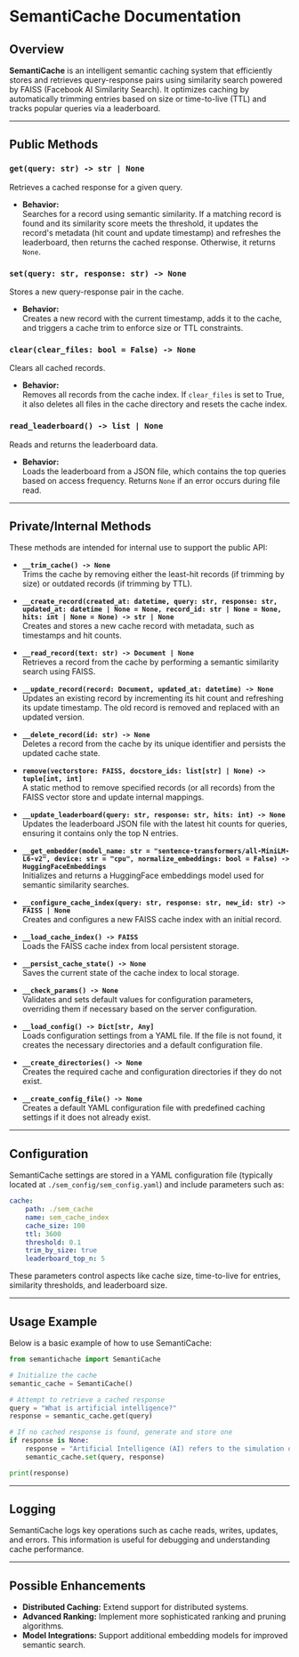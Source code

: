 # SemantiCache Documentation

## Overview

**SemantiCache** is an intelligent semantic caching system that efficiently stores and retrieves query-response pairs using similarity search powered by FAISS (Facebook AI Similarity Search). It optimizes caching by automatically trimming entries based on size or time-to-live (TTL) and tracks popular queries via a leaderboard.

---

## Public Methods

### `get(query: str) -> str | None`
Retrieves a cached response for a given query.

- **Behavior:**  
  Searches for a record using semantic similarity. If a matching record is found and its similarity score meets the threshold, it updates the record's metadata (hit count and update timestamp) and refreshes the leaderboard, then returns the cached response. Otherwise, it returns `None`.

### `set(query: str, response: str) -> None`
Stores a new query-response pair in the cache.

- **Behavior:**  
  Creates a new record with the current timestamp, adds it to the cache, and triggers a cache trim to enforce size or TTL constraints.

### `clear(clear_files: bool = False) -> None`
Clears all cached records.

- **Behavior:**  
  Removes all records from the cache index. If `clear_files` is set to True, it also deletes all files in the cache directory and resets the cache index.

### `read_leaderboard() -> list | None`
Reads and returns the leaderboard data.

- **Behavior:**  
  Loads the leaderboard from a JSON file, which contains the top queries based on access frequency. Returns `None` if an error occurs during file read.

---

## Private/Internal Methods

These methods are intended for internal use to support the public API:

- **`__trim_cache() -> None`**  
  Trims the cache by removing either the least-hit records (if trimming by size) or outdated records (if trimming by TTL).

- **`__create_record(created_at: datetime, query: str, response: str, updated_at: datetime | None = None, record_id: str | None = None, hits: int | None = None) -> str | None`**  
  Creates and stores a new cache record with metadata, such as timestamps and hit counts.

- **`__read_record(text: str) -> Document | None`**  
  Retrieves a record from the cache by performing a semantic similarity search using FAISS.

- **`__update_record(record: Document, updated_at: datetime) -> None`**  
  Updates an existing record by incrementing its hit count and refreshing its update timestamp. The old record is removed and replaced with an updated version.

- **`__delete_record(id: str) -> None`**  
  Deletes a record from the cache by its unique identifier and persists the updated cache state.

- **`remove(vectorstore: FAISS, docstore_ids: list[str] | None) -> tuple[int, int]`**  
  A static method to remove specified records (or all records) from the FAISS vector store and update internal mappings.

- **`__update_leaderboard(query: str, response: str, hits: int) -> None`**  
  Updates the leaderboard JSON file with the latest hit counts for queries, ensuring it contains only the top N entries.

- **`__get_embedder(model_name: str = "sentence-transformers/all-MiniLM-L6-v2", device: str = "cpu", normalize_embeddings: bool = False) -> HuggingFaceEmbeddings`**  
  Initializes and returns a HuggingFace embeddings model used for semantic similarity searches.

- **`__configure_cache_index(query: str, response: str, new_id: str) -> FAISS | None`**  
  Creates and configures a new FAISS cache index with an initial record.

- **`__load_cache_index() -> FAISS`**  
  Loads the FAISS cache index from local persistent storage.

- **`__persist_cache_state() -> None`**  
  Saves the current state of the cache index to local storage.

- **`__check_params() -> None`**  
  Validates and sets default values for configuration parameters, overriding them if necessary based on the server configuration.

- **`__load_config() -> Dict[str, Any]`**  
  Loads configuration settings from a YAML file. If the file is not found, it creates the necessary directories and a default configuration file.

- **`__create_directories() -> None`**  
  Creates the required cache and configuration directories if they do not exist.

- **`__create_config_file() -> None`**  
  Creates a default YAML configuration file with predefined caching settings if it does not already exist.

---

## Configuration

SemantiCache settings are stored in a YAML configuration file (typically located at `./sem_config/sem_config.yaml`) and include parameters such as:

```yaml
cache:
    path: ./sem_cache
    name: sem_cache_index
    cache_size: 100
    ttl: 3600
    threshold: 0.1
    trim_by_size: true
    leaderboard_top_n: 5
```

These parameters control aspects like cache size, time-to-live for entries, similarity thresholds, and leaderboard size.

---

## Usage Example

Below is a basic example of how to use SemantiCache:

```python
from semantichache import SemantiCache

# Initialize the cache
semantic_cache = SemantiCache()

# Attempt to retrieve a cached response
query = "What is artificial intelligence?"
response = semantic_cache.get(query)

# If no cached response is found, generate and store one
if response is None:
    response = "Artificial Intelligence (AI) refers to the simulation of human intelligence in machines."
    semantic_cache.set(query, response)

print(response)
```

---

## Logging

SemantiCache logs key operations such as cache reads, writes, updates, and errors. This information is useful for debugging and understanding cache performance.

---

## Possible Enhancements

- **Distributed Caching:** Extend support for distributed systems.
- **Advanced Ranking:** Implement more sophisticated ranking and pruning algorithms.
- **Model Integrations:** Support additional embedding models for improved semantic search.

